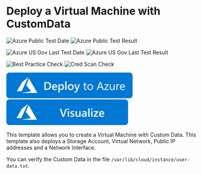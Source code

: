 # Deploy a Virtual Machine with CustomData

![Azure Public Test Date](https://azurequickstartsservice.blob.core.windows.net/badges/101-vm-customdata/PublicLastTestDate.svg)
![Azure Public Test Result](https://azurequickstartsservice.blob.core.windows.net/badges/101-vm-customdata/PublicDeployment.svg)

![Azure US Gov Last Test Date](https://azurequickstartsservice.blob.core.windows.net/badges/101-vm-customdata/FairfaxLastTestDate.svg)
![Azure US Gov Last Test Result](https://azurequickstartsservice.blob.core.windows.net/badges/101-vm-customdata/FairfaxDeployment.svg)

![Best Practice Check](https://azurequickstartsservice.blob.core.windows.net/badges/101-vm-customdata/BestPracticeResult.svg)
![Cred Scan Check](https://azurequickstartsservice.blob.core.windows.net/badges/101-vm-customdata/CredScanResult.svg)

[![Deploy To Azure](https://raw.githubusercontent.com/Azure/azure-quickstart-templates/master/1-CONTRIBUTION-GUIDE/images/deploytoazure.svg?sanitize=true)](https://portal.azure.com/#create/Microsoft.Template/uri/https%3A%2F%2Fraw.githubusercontent.com%2FAzure%2Fazure-quickstart-templates%2Fmaster%2F101-vm-customdata%2Fazuredeploy.json)  [![Visualize](https://raw.githubusercontent.com/Azure/azure-quickstart-templates/master/1-CONTRIBUTION-GUIDE/images/visualizebutton.svg?sanitize=true)](http://armviz.io/#/?load=https%3A%2F%2Fraw.githubusercontent.com%2FAzure%2Fazure-quickstart-templates%2Fmaster%2F101-vm-customdata%2Fazuredeploy.json)

This template allows you to create a Virtual Machine with Custom Data. This template also deploys a Storage Account, Virtual Network, Public IP addresses and a Network Interface.

You can verify the Custom Data in the file `/var/lib/cloud/instance/user-data.txt`.


